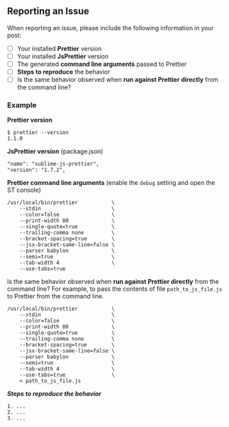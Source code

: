 ## Reporting an Issue

When reporting an issue, please include the following information in your post:

- [ ] Your installed **Prettier** version
- [ ] Your installed **JsPrettier** version
- [ ] The generated **command line arguments** passed to Prettier
- [ ] **Steps to reproduce** the behavior
- [ ] Is the same behavior observed when **run against Prettier directly** from the command line?

### Example

**Prettier version**

    $ prettier --version
    1.1.0

**JsPrettier version** (package.json)

    "name": "sublime-js-prettier",
    "version": "1.7.2",

**Prettier command line arguments** (enable the `debug` setting and open the ST console)

    /usr/local/bin/prettier           \
        --stdin                       \
        --color=false                 \
        --print-width 80              \
        --single-quote=true           \
        --trailing-comma none         \
        --bracket-spacing=true        \
        --jsx-bracket-same-line=false \
        --parser babylon              \
        --semi=true                   \
        --tab-width 4                 \
        --use-tabs=true

Is the same behavior observed when **run against Prettier directly** from the
command line? For example, to pass the contents of file `path_to_js_file.js` to
Prettier from the command line.

    /usr/local/bin/prettier           \
        --stdin                       \
        --color=false                 \
        --print-width 80              \
        --single-quote=true           \
        --trailing-comma none         \
        --bracket-spacing=true        \
        --jsx-bracket-same-line=false \
        --parser babylon              \
        --semi=true                   \
        --tab-width 4                 \
        --use-tabs=true               \
        < path_to_js_file.js

***Steps to reproduce the behavior***

    1. ...
    2. ...
    3. ...
